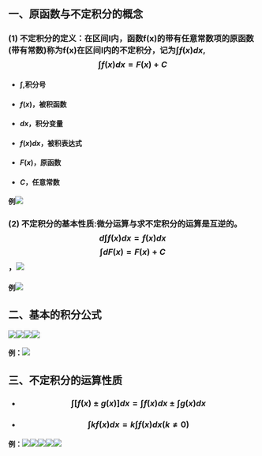 ## 一、原函数与不定积分的概念

### (1) 不定积分的定义：在区间I内，函数f(x)的带有任意常数项的原函数(带有常数)称为f(x)在区间I内的不定积分，记为$\int f(x)dx$,$$\int f(x)dx=F(x)+C$$
- #### $\int$,积分号
- #### $f(x)$，被积函数
- #### $dx$，积分变量
- #### $f(x)dx$，被积表达式
- #### $F(x)$，原函数
- #### $C$，任意常数
#### 例![](assets/markdown-img-paste-20180409193053820.png)

### (2) 不定积分的基本性质:微分运算与求不定积分的运算是互逆的。$$d \int f(x)dx=f(x)dx$$ $$\int dF(x)=F(x)+C$$，![](assets/markdown-img-paste-20180409193539105.png)
#### 例![](assets/markdown-img-paste-20180409193605923.png)

## 二、基本的积分公式
![](assets/markdown-img-paste-20180409195724173.png)![](assets/markdown-img-paste-20180409195745443.png)![](assets/markdown-img-paste-20180409195805266.png)![](assets/markdown-img-paste-20180409195821572.png)
#### 例：![](assets/markdown-img-paste-20180409195946253.png)


## 三、不定积分的运算性质
- ### $$\int [f(x) \pm g(x)]dx=\int f(x)dx \pm \int g(x)dx$$

- ### $$\int kf(x)dx=k\int f(x)dx (k \neq 0)$$

#### 例：![](assets/markdown-img-paste-20180409200202888.png)![](assets/markdown-img-paste-20180409200215185.png)![](assets/markdown-img-paste-20180409200227190.png)![](assets/markdown-img-paste-20180409200239650.png)![](assets/markdown-img-paste-20180409201133980.png)
